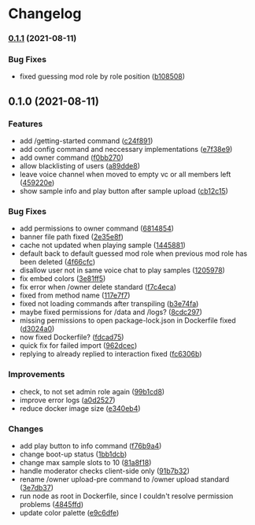 # Changelog

### [0.1.1](https://github.com/LonelessCodes/SoundBort/compare/v0.1.0...v0.1.1) \(2021-08-11\)

### Bug Fixes

* fixed guessing mod role by role position \([b108508](https://github.com/LonelessCodes/SoundBort/commit/b1085080553bb0740a6c4c791e27c8633c1f4ab4)\)

## 0.1.0 \(2021-08-11\)

### Features

* add /getting-started command \([c24f891](https://github.com/LonelessCodes/SoundBort/commit/c24f891e268ccca2e2e1b0083a68de987e1d2813)\)
* add config command and neccessary implementations \([e7f38e9](https://github.com/LonelessCodes/SoundBort/commit/e7f38e926fae7a5bb585bda0930a78cc2719f93e)\)
* add owner command \([f0bb270](https://github.com/LonelessCodes/SoundBort/commit/f0bb2700609f796ac030f8ef27e1c03e624efa45)\)
* allow blacklisting of users \([a89dde8](https://github.com/LonelessCodes/SoundBort/commit/a89dde8174fdfa4725e1f3c02ddc52ad01b735dd)\)
* leave voice channel when moved to empty vc or all members left \([459220e](https://github.com/LonelessCodes/SoundBort/commit/459220e342ce2f9ecbe9f48ba1ebc7ba3e39c5f4)\)
* show sample info and play button after sample upload \([cb12c15](https://github.com/LonelessCodes/SoundBort/commit/cb12c156d851b6a8ff9bab5079ed7a6929d549d0)\)

### Bug Fixes

* add permissions to owner command \([6814854](https://github.com/LonelessCodes/SoundBort/commit/6814854874d8293aba49a8cc32d6b50d4aa5bb23)\)
* banner file path fixed \([2e35e8f](https://github.com/LonelessCodes/SoundBort/commit/2e35e8fa4d7727bf7324e6a0d53c6e9547890638)\)
* cache not updated when playing sample \([1445881](https://github.com/LonelessCodes/SoundBort/commit/1445881a66253122881695816cc813f0fbeee80b)\)
* default back to default guessed mod role when previous mod role has been deleted \([4f66cfc](https://github.com/LonelessCodes/SoundBort/commit/4f66cfc84fe2f28169534b0c97426d9c2be2ca00)\)
* disallow user not in same voice chat to play samples \([1205978](https://github.com/LonelessCodes/SoundBort/commit/12059782c3244cc918129b9def0ca0edf1cff4e2)\)
* fix embed colors \([3e81ff5](https://github.com/LonelessCodes/SoundBort/commit/3e81ff5f90be90243eb174340f886372f3de44dc)\)
* fix error when /owner delete standard \([f7c4eca](https://github.com/LonelessCodes/SoundBort/commit/f7c4eca60a978ad8dfc8a1d162f13815f3e48041)\)
* fixed from method name \([117e7f7](https://github.com/LonelessCodes/SoundBort/commit/117e7f76a81b5942462fe9bd088e476c20cec9bb)\)
* fixed not loading commands after transpiling \([b3e74fa](https://github.com/LonelessCodes/SoundBort/commit/b3e74fad33b3d1776b416cda62ca2794f6c3e0ce)\)
* maybe fixed permissions for /data and /logs? \([8cdc297](https://github.com/LonelessCodes/SoundBort/commit/8cdc297f0b157d0be7cff74f2f7c59e26b518458)\)
* missing permissions to open package-lock.json in Dockerfile fixed \([d3024a0](https://github.com/LonelessCodes/SoundBort/commit/d3024a0455551a78c02a0adf586cbbabb98bfab3)\)
* now fixed Dockerfile? \([fdcad75](https://github.com/LonelessCodes/SoundBort/commit/fdcad75908c8761f520f13bb73e614e6f5cb42de)\)
* quick fix for failed import \([962dcec](https://github.com/LonelessCodes/SoundBort/commit/962dcecf6dac0b01e0d2bfd6f36d5097ebe8b9ce)\)
* replying to already replied to interaction fixed \([fc6306b](https://github.com/LonelessCodes/SoundBort/commit/fc6306bda827219917c2d1b4a75b691b6751fabf)\)

### Improvements

* check, to not set admin role again \([99b1cd8](https://github.com/LonelessCodes/SoundBort/commit/99b1cd84bbe7614f9bf88670d54931b2770d3e8f)\)
* improve error logs \([a0d2527](https://github.com/LonelessCodes/SoundBort/commit/a0d25272c5aa318fa94cc350760e4228785d7538)\)
* reduce docker image size \([e340eb4](https://github.com/LonelessCodes/SoundBort/commit/e340eb4ec6de2d86558b4741dfc13aa798a14200)\)

### Changes

* add play button to info command \([f76b9a4](https://github.com/LonelessCodes/SoundBort/commit/f76b9a4cf528a5c679c7f1b6b541a84d9b0cd643)\)
* change boot-up status \([1bb1dcb](https://github.com/LonelessCodes/SoundBort/commit/1bb1dcbe51537156fd93fc24ffecef6690bcfdba)\)
* change max sample slots to 10 \([81a8f18](https://github.com/LonelessCodes/SoundBort/commit/81a8f18fa8872e8bdf3be123a0525540def18346)\)
* handle moderator checks client-side only \([91b7b32](https://github.com/LonelessCodes/SoundBort/commit/91b7b32c0e0717217d6a2b209d57de79af08a62b)\)
* rename /owner upload-pre command to /owner upload standard \([3e7db37](https://github.com/LonelessCodes/SoundBort/commit/3e7db37f6358696b5bbab27ce92b08f21a5ff028)\)
* run node as root in Dockerfile, since I couldn't resolve permission problems \([4845ffd](https://github.com/LonelessCodes/SoundBort/commit/4845ffd4a5b8ea73919efc66620654cf18d3b68a)\)
* update color palette \([e9c6dfe](https://github.com/LonelessCodes/SoundBort/commit/e9c6dfe2b966782d4294ffe8639824a5271f4bb7)\)

